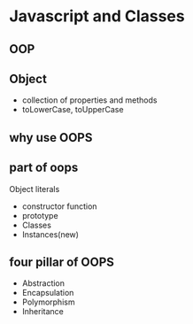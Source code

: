 # Javascript and Classes

## OOP

## Object

- collection of properties and methods
- toLowerCase, toUpperCase

## why use OOPS

## part of oops

Object literals

- constructor function
- prototype
- Classes
- Instances(new)

## four pillar of OOPS

- Abstraction
- Encapsulation
- Polymorphism
- Inheritance
